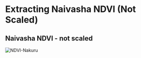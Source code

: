 # Extracting Naivasha NDVI (Not Scaled)

## Naivasha NDVI - not scaled

![NDVI-Nakuru](https://github.com/Lorraine254/NDVI-Extraction/assets/100379159/570012fb-60af-4065-a13e-698d111fe8c8)

